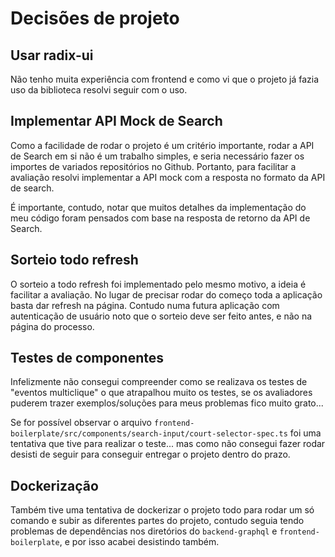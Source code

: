 # Decisões de projeto

## Usar radix-ui

Não tenho muita experiência com frontend e como vi que o projeto já fazia uso da biblioteca resolvi seguir com o uso.

## Implementar API Mock de Search

Como a facilidade de rodar o projeto é um critério importante, rodar a API de Search em si não é um trabalho simples, e seria necessário fazer os importes de variados repositórios no Github. Portanto, para facilitar a avaliação resolvi implementar a API mock com a resposta no formato da API de search.

É importante, contudo, notar que muitos detalhes da implementação do meu código foram pensados com base na resposta de retorno da API de Search.

## Sorteio todo refresh

O sorteio a todo refresh foi implementado pelo mesmo motivo, a ideia é facilitar a avaliação. No lugar de precisar rodar do começo toda a aplicação basta dar refresh na página. Contudo numa futura aplicação com autenticação de usuário noto que o sorteio deve ser feito antes, e não na página do processo.

## Testes de componentes

Infelizmente não consegui compreender como se realizava os testes de "eventos multiclique" o que atrapalhou muito os testes, se os avaliadores puderem trazer exemplos/soluções para meus problemas fico muito grato... 

Se for possível observar o arquivo `frontend-boilerplate/src/components/search-input/court-selector-spec.ts` foi uma tentativa que tive para realizar o teste... mas como não consegui fazer rodar desisti de seguir para conseguir entregar o projeto dentro do prazo.

## Dockerização

Também tive uma tentativa de dockerizar o projeto todo para rodar um só comando e subir as diferentes partes do projeto, contudo seguia tendo problemas de dependências nos diretórios do `backend-graphql` e `frontend-boilerplate`, e por isso acabei desistindo também. 